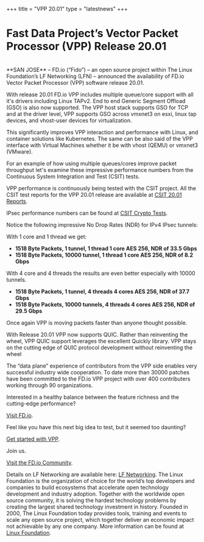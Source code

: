 +++
title = "VPP 20.01"
type = "latestnews"
+++

# Fast Data Project’s Vector Packet Processor (VPP) Release 20.01

<br>
**SAN JOSE** –  FD.io (“Fido”) – an open source project within The Linux Foundation’s
LF Networking (LFN) – announced the availability of FD.io Vector Packet Processor (VPP)
software release 20.01.

With release 20.01 FD.io VPP includes multiple queue/core support with all it's drivers
including Linux TAPv2. End to end Generic Segment Offload (GSO) is also now supported.
The VPP host stack supports GSO for TCP and at the driver level, VPP supports GSO across
vmxnet3 on esxi, linux tap devices, and vhost-user devices for virtualization.

This significantly improves VPP interaction and performance with Linux, and container solutions
like Kubernetes. The same can be also said of the VPP interface with Virtual Machines whether
it be with vhost (QEMU) or vmxnet3 (VMware).

For an example of how using multiple queues/cores improve packet throughput let's examine these
impressive performance numbers from the Continuous System Integration and Test (CSIT) tests.

VPP performance is continuously being tested with the CSIT project. All the CSIT test reports
for the VPP 20.01 release are available at
[CSIT 20.01 Reports](https://s3-docs.fd.io/csit/master/report/).

IPsec performance numbers can be found at
[CSIT Crypto Tests](https://s3-docs.fd.io/csit/master/report/detailed_test_results/).

Notice the following impressive No Drop Rates (NDR) for IPv4 IPsec tunnels:

With 1 core and 1 thread we get:

* **1518 Byte Packets, 1 tunnel, 1 thread 1 core AES 256, NDR of 33.5 Gbps**
* **1518 Byte Packets, 10000 tunnel, 1 thread 1 core AES 256, NDR of 8.2 Gbps**

With 4 core and 4 threads the results are even better especially with 10000 tunnels.

* **1518 Byte Packets, 1 tunnel, 4 threads 4 cores AES 256, NDR of 37.7 Gbps**
* **1518 Byte Packets, 10000 tunnels, 4 threads 4 cores AES 256, NDR of 29.5 Gbps**

Once again VPP is moving packets faster than anyone thought possible.

With Release 20.01 VPP now supports QUIC. Rather than reinventing the wheel, VPP QUIC support
leverages the excellent Quickly library. VPP stays on the cutting edge of QUIC protocol development
without reinventing the wheel

The “data plane” experience of contributors from the VPP side enables very successful industry wide
cooperation. To date more than 30000 patches have been committed to the FD.io VPP project with over
400 contributers working through 90 organizations.

Interested in a healthy balance between the feature richness and the cutting-edge performance?

[Visit FD.io](https://fd.io).

Feel like you have this next big idea to test, but it seemed too daunting?

[Get started with VPP](https://fd.io/vppproject/vpptech/).

Join us.

[Visit the FD.io Community](https://fd.io/community/join).

Details on LF Networking are available here: [LF Networking](www.lfnetworking.org).
The Linux Foundation is the organization of choice for the world’s top developers
and companies to build ecosystems that accelerate open technology development and
industry adoption. Together with the worldwide open source community, it is solving
the hardest technology problems by creating the largest shared technology investment
in history. Founded in 2000, The Linux Foundation today provides tools, training and
events to scale any open source project, which together deliver an economic impact not
achievable by any one company. More information can be found at [Linux Foundation](www.linuxfoundation.org).
